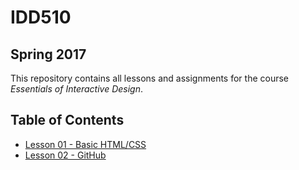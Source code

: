 # IDD510 
## Spring 2017

This repository contains all lessons and assignments for the course _Essentials of Interactive Design_. 


## Table of Contents

* [Lesson 01 - Basic HTML/CSS](Lessons/Lesson_01/assignment_01/CSS_HTML_Assignment01.html)
* [Lesson 02 - GitHub](Lessons/Lesson_02)
